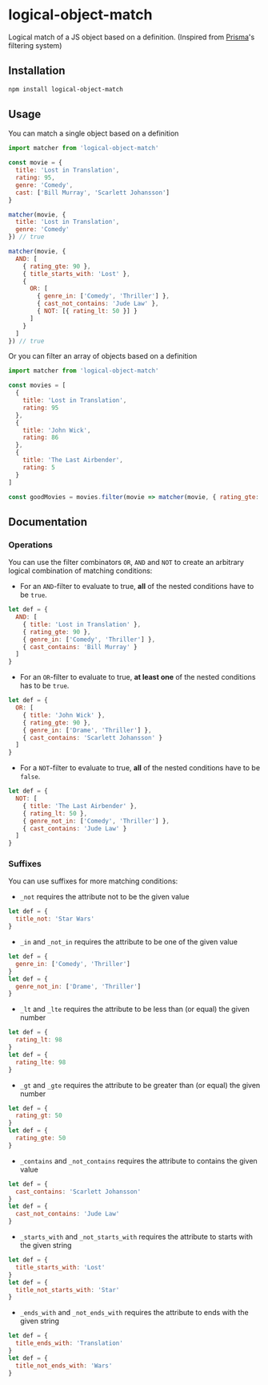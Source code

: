# logical-object-match

Logical match of a JS object based on a definition. (Inspired from [Prisma](https://www.prisma.io/)'s filtering system)

## Installation

```bash
npm install logical-object-match
```

## Usage

You can match a single object based on a definition

```js
import matcher from 'logical-object-match'

const movie = {
  title: 'Lost in Translation',
  rating: 95,
  genre: 'Comedy',
  cast: ['Bill Murray', 'Scarlett Johansson']
}

matcher(movie, {
  title: 'Lost in Translation',
  genre: 'Comedy'
}) // true

matcher(movie, {
  AND: [
    { rating_gte: 90 },
    { title_starts_with: 'Lost' },
    {
      OR: [
        { genre_in: ['Comedy', 'Thriller'] },
        { cast_not_contains: 'Jude Law' },
        { NOT: [{ rating_lt: 50 }] }
      ]
    }
  ]
}) // true
```

Or you can filter an array of objects based on a definition

```js
import matcher from 'logical-object-match'

const movies = [
  {
    title: 'Lost in Translation',
    rating: 95
  },
  {
    title: 'John Wick',
    rating: 86
  },
  {
    title: 'The Last Airbender',
    rating: 5
  }
]

const goodMovies = movies.filter(movie => matcher(movie, { rating_gte: 85 })) // Will return an array with the Lost in Translation and John Wick objects
```

## Documentation

### Operations

You can use the filter combinators `OR`, `AND` and `NOT` to create an arbitrary logical combination of matching conditions:

- For an `AND`-filter to evaluate to true, **all** of the nested conditions have to be `true`.

```js
let def = {
  AND: [
    { title: 'Lost in Translation' },
    { rating_gte: 90 },
    { genre_in: ['Comedy', 'Thriller'] },
    { cast_contains: 'Bill Murray' }
  ]
}
```

- For an `OR`-filter to evaluate to true, **at least one** of the nested conditions has to be `true`.

```js
let def = {
  OR: [
    { title: 'John Wick' },
    { rating_gte: 90 },
    { genre_in: ['Drame', 'Thriller'] },
    { cast_contains: 'Scarlett Johansson' }
  ]
}
```

- For a `NOT`-filter to evaluate to true, **all** of the nested conditions have to be `false`.

```js
let def = {
  NOT: [
    { title: 'The Last Airbender' },
    { rating_lt: 50 },
    { genre_not_in: ['Comedy', 'Thriller'] },
    { cast_contains: 'Jude Law' }
  ]
}
```

### Suffixes

You can use suffixes for more matching conditions:

- `_not` requires the attribute not to be the given value

```js
let def = {
  title_not: 'Star Wars'
}
```

- `_in` and `_not_in` requires the attribute to be one of the given value

```js
let def = {
  genre_in: ['Comedy', 'Thriller']
}
let def = {
  genre_not_in: ['Drame', 'Thriller']
}
```

- `_lt` and `_lte` requires the attribute to be less than (or equal) the given number

```js
let def = {
  rating_lt: 98
}
let def = {
  rating_lte: 98
}
```

- `_gt` and `_gte` requires the attribute to be greater than (or equal) the given number

```js
let def = {
  rating_gt: 50
}
let def = {
  rating_gte: 50
}
```

- `_contains` and `_not_contains` requires the attribute to contains the given value

```js
let def = {
  cast_contains: 'Scarlett Johansson'
}
let def = {
  cast_not_contains: 'Jude Law'
}
```

- `_starts_with` and `_not_starts_with` requires the attribute to starts with the given string

```js
let def = {
  title_starts_with: 'Lost'
}
let def = {
  title_not_starts_with: 'Star'
}
```

- `_ends_with` and `_not_ends_with` requires the attribute to ends with the given string

```js
let def = {
  title_ends_with: 'Translation'
}
let def = {
  title_not_ends_with: 'Wars'
}
```
